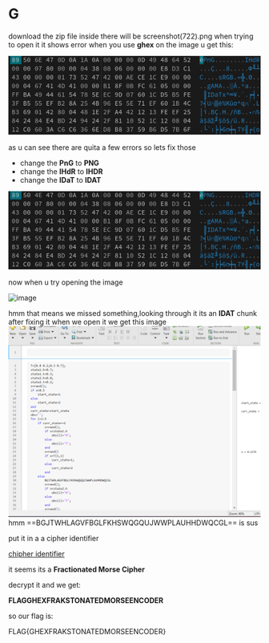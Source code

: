 # G

download the zip file
inside there will be screenshot(722).png
when trying to open it it shows error
when you use **ghex** on the image u get this:

![image](img/image.png)

as u can see there are quita a few errors so lets fix those

- change the **PnG** to **PNG**
- change the **IHdR** to **IHDR**
- change the **IDaT** to **IDAT**

![image](img/image1.png)

now when u try opening the image

![image](img/sh1.png)

hmm that means we missed something,looking through it its an **IDAT** chunk
after fixing it when we open it we get this image
![image](img/thing.png)
hmm ==BGJTWHLAGVFBGLFKHSWQGQUJWWPLAUHHDWQCGL== is sus

put it in a a cipher identifier

[chipher identifier](https://www.dcode.fr/cipher-identifier)

it seems its a **Fractionated Morse Cipher**

decrypt it and we get:

**FLAGGHEXFRAKSTONATEDMORSEENCODER**

so our flag is:

FLAG{GHEXFRAKSTONATEDMORSEENCODER}
